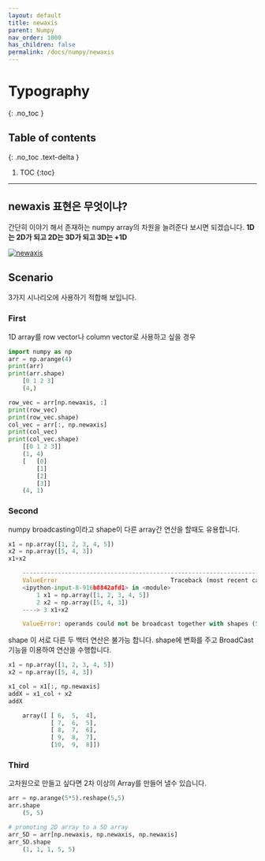 ```yaml
---
layout: default
title: newaxis
parent: Numpy
nav_order: 1000
has_children: false
permalink: /docs/numpy/newaxis
---
```


# Typography
{: .no_toc }

## Table of contents
{: .no_toc .text-delta }

1. TOC
{:toc}

---

## newaxis 표현은 무엇이냐? 
간단히 이야기 해서 존재하는 numpy array의 차원을 늘려준다 보시면 되겠습니다. 
**1D 는 2D가 되고 2D는 3D가 되고 3D는 +1D**

[![newaxis](https://img1.daumcdn.net/thumb/R1280x0/?scode=mtistory2&fname=https%3A%2F%2Fblog.kakaocdn.net%2Fdn%2FcSoMOs%2Fbtqt0a2Dc2y%2FQhkfwhiWqeUKvNfsM2H29K%2Fimg.png)](https://img1.daumcdn.net)


## Scenario 
3가지 시나리오에 사용하기 적합해 보입니다. 

### First 
1D array를 row vector나 column vector로 사용하고 싶을 경우
```python 
import numpy as np
arr = np.arange(4)
print(arr)
print(arr.shape)
    [0 1 2 3]
    (4,)

row_vec = arr[np.newaxis, :]
print(row_vec)
print(row_vec.shape)
col_vec = arr[:, np.newaxis]
print(col_vec)
print(col_vec.shape)
    [[0 1 2 3]]
    (1, 4)
    [   [0]
        [1]
        [2]
        [3]]
    (4, 1)
```

### Second 
numpy broadcasting이라고 shape이 다른 array간 연산을 할때도  유용합니다.

```python 
x1 = np.array([1, 2, 3, 4, 5])
x2 = np.array([5, 4, 3])
x1+x2

    ---------------------------------------------------------------------------
    ValueError                                Traceback (most recent call last)
    <ipython-input-8-916b8842afd1> in <module>
        1 x1 = np.array([1, 2, 3, 4, 5])
        2 x2 = np.array([5, 4, 3])
    ----> 3 x1+x2

    ValueError: operands could not be broadcast together with shapes (5,) (3,) 
```

shape 이 서로 다른 두 백터 연산은 불가능 합니다. 
shape에 변화를 주고 BroadCast 기능을 이용하여 연산을 수행합니다. 

```python 
x1 = np.array([1, 2, 3, 4, 5])
x2 = np.array([5, 4, 3])

x1_col = x1[:, np.newaxis]
addX = x1_col + x2
addX

    array([ [ 6,  5,  4],
            [ 7,  6,  5],
            [ 8,  7,  6],
            [ 9,  8,  7],
            [10,  9,  8]])
```

### Third 
고차원으로 만들고 싶다면 2차 이상의 Array를 만들어 낼수 있습니다. 

```python 
arr = np.arange(5*5).reshape(5,5)
arr.shape
    (5, 5)

# promoting 2D array to a 5D array
arr_5D = arr[np.newaxis, np.newaxis, np.newaxis]
arr_5D.shape
    (1, 1, 1, 5, 5)
```




